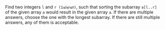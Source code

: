 Find two integers `l` and `r (1≤𝑙≤𝑟≤𝑛)`, such that sorting the subarray `a[l..r]` of the given array `a` would result in the given array `a`. If there are multiple answers, choose the one with the longest subarray. If there are still multiple answers, any of them is acceptable.
